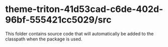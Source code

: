 # theme-triton-41d53cad-c6de-402d-96bf-555421cc5029/src

This folder contains source code that will automatically be added to the classpath when
the package is used.
